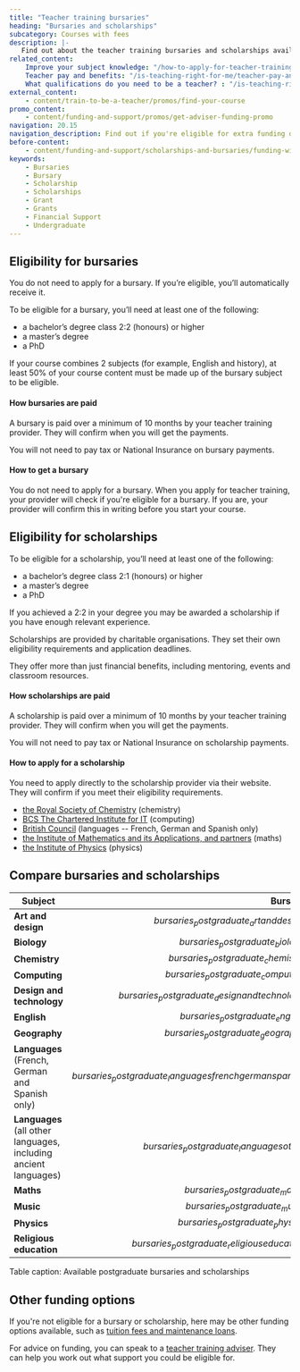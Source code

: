 ```yaml
---
title: "Teacher training bursaries"
heading: "Bursaries and scholarships"
subcategory: Courses with fees
description: |-
   Find out about the teacher training bursaries and scholarships available, depending on the subject you’re training to teach.
related_content:
    Improve your subject knowledge: "/how-to-apply-for-teacher-training/subject-knowledge-enhancement"
    Teacher pay and benefits: "/is-teaching-right-for-me/teacher-pay-and-benefits"
    What qualifications do you need to be a teacher? : "/is-teaching-right-for-me/qualifications-you-need-to-teach"
external_content:
    - content/train-to-be-a-teacher/promos/find-your-course
promo_content:
    - content/funding-and-support/promos/get-adviser-funding-promo
navigation: 20.15
navigation_description: Find out if you're eligible for extra funding depending on the subject you're training to teach.
before-content:
    - content/funding-and-support/scholarships-and-bursaries/funding-widget
keywords:
    - Bursaries
    - Bursary
    - Scholarship
    - Scholarships
    - Grant
    - Grants
    - Financial Support
    - Undergraduate
---
```


## Eligibility for bursaries

You do not need to apply for a bursary. If you’re eligible, you’ll automatically receive it.

To be eligible for a bursary, you’ll need at least one of the following:

* a bachelor’s degree class 2:2 (honours) or higher
* a master’s degree
* a PhD

If your course combines 2 subjects (for example, English and history), at least 50% of your course content must be made up of the bursary subject to be eligible.

#### How bursaries are paid

A bursary is paid over a minimum of 10 months by your teacher training provider. They will confirm when you will get the payments. 

You will not need to pay tax or National Insurance on bursary payments. 

#### How to get a bursary

You do not need to apply for a bursary. When you apply for teacher training, your provider will check if you're eligible for a bursary. If you are, your provider will confirm this in writing before you start your course. 

## Eligibility for scholarships

To be eligible for a scholarship, you’ll need at least one of the following:

* a bachelor’s degree class 2:1 (honours) or higher
* a master’s degree
* a PhD

If you achieved a 2:2 in your degree you may be awarded a scholarship if you have enough relevant experience.

Scholarships are provided by charitable organisations. They set their own eligibility requirements and application deadlines. 

They offer more than just financial benefits, including mentoring, events and classroom resources.

#### How scholarships are paid

A scholarship is paid over a minimum of 10 months by your teacher training provider. They will confirm when you will get the payments. 

You will not need to pay tax or National Insurance on scholarship payments. 

#### How to apply for a scholarship

You need to apply directly to the scholarship provider via their website. They will confirm if you meet their eligibility requirements.  

* [the Royal Society of Chemistry](https://www.rsc.org/prizes-funding/funding/find-funding/teacher-training-scholarships/) (chemistry)
* [BCS The Chartered Institute for IT](https://www.bcs.org/get-qualified/certification-and-scholarships-for-teachers/bcs-computer-teacher-scholarships/) (computing)
* [British Council](https://www.britishcouncil.org/education/he-science/opportunities/ltts) (languages -- French, German and Spanish only)
* [the Institute of Mathematics and its Applications, and partners](https://teachingmathsscholars.org/home) (maths)
* [the Institute of Physics](https://www.iop.org/about/support-grants/iop-teacher-training-scholarships#gref) (physics)

## Compare bursaries and scholarships

| Subject                                                               | Bursary  | Scholarship      |
|-----------------------------------------------------------------------| -------: | ---------------: |
| **Art and design**                                                    | $bursaries_postgraduate_artanddesign$  |                  |
| **Biology**                                                           | $bursaries_postgraduate_biology$  |                  |
| **Chemistry**                                                         | $bursaries_postgraduate_chemistry$  | $scholarships_chemistry$          |
| **Computing**                                                         | $bursaries_postgraduate_computing$  | $scholarships_computing$          |
| **Design and technology**                                             | $bursaries_postgraduate_designandtechnology$  |                  |
| **English**                                                           | $bursaries_postgraduate_english$  |                  |
| **Geography**                                                         | $bursaries_postgraduate_geography$  |                  |
| **Languages**<br/> (French, German and Spanish only)                  | $bursaries_postgraduate_languagesfrenchgermanspanish$  | $scholarships_languagesfrenchgermanspanish$      |
| **Languages**<br/> (all other languages, including ancient languages) | $bursaries_postgraduate_languagesother$  |                  |
| **Maths**                                                             | $bursaries_postgraduate_maths$  | $scholarships_maths$         |
| **Music**                                                             | $bursaries_postgraduate_music$  |                  |
| **Physics**                                                           | $bursaries_postgraduate_physics$  | $scholarships_physics$        |
| **Religious education**                                               | $bursaries_postgraduate_religiouseducation$  |                  |

Table caption: Available postgraduate bursaries and scholarships

## Other funding options

If you're not eligible for a bursary or scholarship, here may be other funding options available, such as [tuition fees and maintenance loans](/funding-and-support/tuition-fees).

For advice on funding, you can speak to a [teacher training adviser](/help-and-support). They can help you work out what support you could be eligible for.
